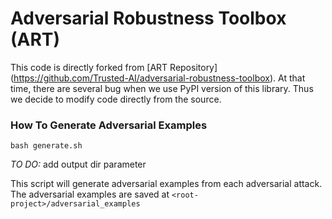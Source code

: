 # Adversarial Robustness Toolbox (ART) 
This code is directly forked from [ART Repository] (https://github.com/Trusted-AI/adversarial-robustness-toolbox). At that time, there are several bug when we use PyPI version of this library. Thus we decide to modify code directly from the source.

### How To Generate Adversarial Examples

```
bash generate.sh
```
*TO DO:* add output dir parameter

This script will generate adversarial examples from each adversarial attack. The adversarial examples are saved at `<root-project>/adversarial_examples`




